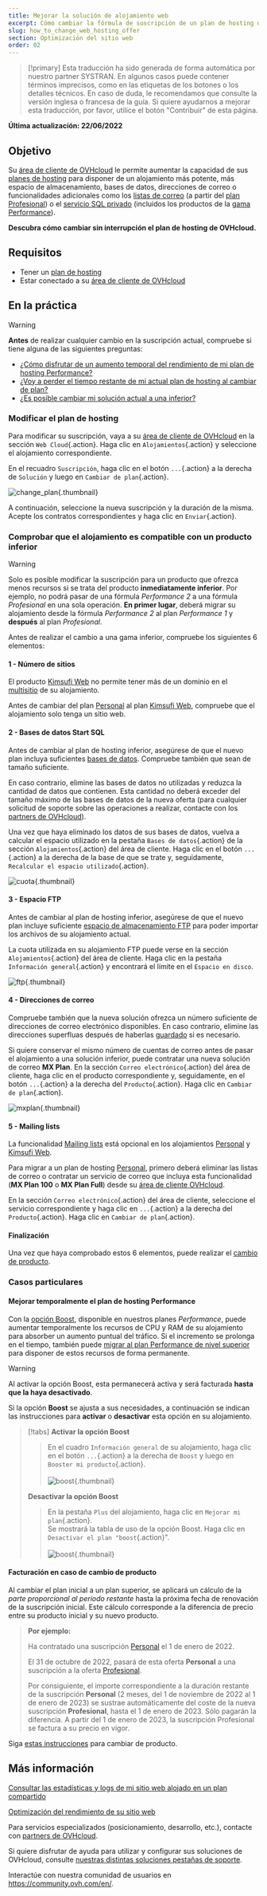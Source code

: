 ```yaml
---
title: Mejorar la solución de alojamiento web
excerpt: Cómo cambiar la fórmula de suscripción de un plan de hosting de OVHcloud
slug: how_to_change_web_hosting_offer
section: Optimización del sitio web
order: 02
---
```


> [!primary]
> Esta traducción ha sido generada de forma automática por nuestro partner SYSTRAN. En algunos casos puede contener términos imprecisos, como en las etiquetas de los botones o los detalles técnicos. En caso de duda, le recomendamos que consulte la versión inglesa o francesa de la guía. Si quiere ayudarnos a mejorar esta traducción, por favor, utilice el botón "Contribuir" de esta página.
>

**Última actualización: 22/06/2022**

## Objetivo

Su [área de cliente de OVHcloud](https://ca.ovh.com/auth/?action=gotomanager&from=https://www.ovh.com/world/&ovhSubsidiary=ws) le permite aumentar la capacidad de sus [planes de hosting](https://www.ovhcloud.com/es/web-hosting/) para disponer de un alojamiento más potente, más espacio de almacenamiento, bases de datos, direcciones de correo o funcionalidades adicionales como los [listas de correo](https://docs.ovh.com/us/es/emails/guia_de_utilizacion_de_listas_de_difusion/) (a partir del [plan Profesional](https://www.ovhcloud.com/es/web-hosting/professional-offer/)) o el [servicio SQL privado](https://www.ovhcloud.com/es/web-hosting/options/private-sql/) (incluidos los productos de la [gama Performance](https://www.ovhcloud.com/es/web-hosting/performance-offer/)).

**Descubra cómo cambiar sin interrupción el plan de hosting de OVHcloud.**

## Requisitos

- Tener un [plan de hosting](https://www.ovhcloud.com/es/web-hosting/)
- Estar conectado a su [área de cliente de OVHcloud](https://ca.ovh.com/auth/?action=gotomanager&from=https://www.ovh.com/world/&ovhSubsidiary=ws)

## En la práctica

> [!warning]
>
> **Antes** de realizar cualquier cambio en la suscripción actual, compruebe si tiene alguna de las siguientes preguntas:
>
> - [¿Cómo disfrutar de un aumento temporal del rendimiento de mi plan de hosting Performance?](#boost)
> - [¿Voy a perder el tiempo restante de mi actual plan de hosting al cambiar de plan?](#billing)
> - [¿Es posible cambiar mi solución actual a una inferior?](#checks)
>

### Modificar el plan de hosting <a name="modify"></a>

Para modificar su suscripción, vaya a su [área de cliente de OVHcloud](https://ca.ovh.com/auth/?action=gotomanager&from=https://www.ovh.com/world/&ovhSubsidiary=ws) en la sección `Web Cloud`{.action}. Haga clic en `Alojamientos`{.action} y seleccione el alojamiento correspondiente.

En el recuadro `Suscripción`, haga clic en el botón `...`{.action} a la derecha de `Solución` y luego en `Cambiar de plan`{.action}.

![change_plan](images/change_plan.png){.thumbnail}

A continuación, seleccione la nueva suscripción y la duración de la misma. Acepte los contratos correspondientes y haga clic en `Enviar`{.action}.

### Comprobar que el alojamiento es compatible con un producto inferior <a name="checks"></a>

> [!warning]
>
> Solo es posible modificar la suscripción para un producto que ofrezca menos recursos si se trata del producto **inmediatamente inferior**. 
> Por ejemplo, no podrá pasar de una fórmula *Performance 2* a una fórmula *Profesional* en una sola operación.
> **En primer lugar**, deberá migrar su alojamiento desde la fórmula *Performance 2* al plan *Performance 1* y **después** al plan *Profesional*.
>

Antes de realizar el cambio a una gama inferior, compruebe los siguientes 6 elementos:

#### 1 - Número de sitios

El producto [Kimsufi Web](https://www.ovhcloud.com/es/web-hosting/old-web-hosting-offers/) no permite tener más de un dominio en el [multisitio](https://docs.ovh.com/us/es/hosting/configurar-un-multisitio-en-un-alojamiento-web/) de su alojamiento.

Antes de cambiar del plan [Personal](https://www.ovhcloud.com/es/web-hosting/personal-offer/) al plan [Kimsufi Web](https://www.ovhcloud.com/es/web-hosting/old-web-hosting-offers/), compruebe que el alojamiento solo tenga un sitio web.

#### 2 - Bases de datos Start SQL

Antes de cambiar al plan de hosting inferior, asegúrese de que el nuevo plan incluya suficientes [bases de datos](https://www.ovhcloud.com/es/web-hosting/options/start-sql/). Compruebe también que sean de tamaño suficiente.

En caso contrario, elimine las bases de datos no utilizadas y reduzca la cantidad de datos que contienen. Esta cantidad no deberá exceder del tamaño máximo de las bases de datos de la nueva oferta (para cualquier solicitud de soporte sobre las operaciones a realizar, contacte con los [partners de OVHcloud](https://partner.ovhcloud.com/es/)).

Una vez que haya eliminado los datos de sus bases de datos, vuelva a calcular el espacio utilizado en la pestaña `Bases de datos`{.action} de la sección `Alojamientos`{.action} del área de cliente. Haga clic en el botón `...`{.action} a la derecha de la base de que se trate y, seguidamente, `Recalcular el espacio utilizado`{.action}.

![cuota](images/quota.png){.thumbnail}

#### 3 - Espacio FTP

Antes de cambiar al plan de hosting inferior, asegúrese de que el nuevo plan incluye suficiente [espacio de almacenamiento FTP](https://docs.ovh.com/us/es/hosting/conexion-espacio-almacenamiento-ftp-alojamiento-web/) para poder importar los archivos de su alojamiento actual.

La cuota utilizada en su alojamiento FTP puede verse en la sección `Alojamientos`{.action} del área de cliente. Haga clic en la pestaña `Información general`{.action} y encontrará el límite en el `Espacio en disco`.

![ftp](images/ftp.png){.thumbnail}

#### 4 - Direcciones de correo

Compruebe también que la nueva solución ofrezca un número suficiente de direcciones de correo electrónico disponibles. En caso contrario, elimine las direcciones superfluas después de haberlas [guardado](https://docs.ovh.com/us/es/emails/migrar-sus-direcciones-de-correo-manualmente/) si es necesario.

Si quiere conservar el mismo número de cuentas de correo antes de pasar el alojamiento a una solución inferior, puede contratar una nueva solución de correo **MX Plan**. En la sección `Correo electrónico`{.action} del área de cliente, haga clic en el producto correspondiente y, seguidamente, en el botón `...`{.action} a la derecha del `Producto`{.action}. Haga clic en `Cambiar de plan`{.action}.

![mxplan](images/mxplan.png){.thumbnail}

#### 5 - Mailing lists

La funcionalidad [Mailing lists](https://docs.ovh.com/us/es/emails/guia_de_utilizacion_de_listas_de_difusion/) está opcional en los alojamientos [Personal](https://www.ovhcloud.com/es/web-hosting/personal-offer/) y [Kimsufi Web](https://www.ovhcloud.com/es/web-hosting/old-web-hosting-offers/).

Para migrar a un plan de hosting [Personal](https://www.ovhcloud.com/es/web-hosting/personal-offer/), primero deberá eliminar las listas de correo o contratar un servicio de correo que incluya esta funcionalidad (**MX Plan 100** o **MX Plan Full**) desde su [área de cliente OVHcloud](https://ca.ovh.com/auth/?action=gotomanager&from=https://www.ovh.com/world/&ovhSubsidiary=ws).

En la sección `Correo electrónico`{.action} del área de cliente, seleccione el servicio correspondiente y haga clic en `...`{.action} a la derecha del `Producto`{.action}. Haga clic en `Cambiar de plan`{.action}.

#### Finalización

Una vez que haya comprobado estos 6 elementos, puede realizar el [cambio de producto](#modify).

### Casos particulares

#### Mejorar temporalmente el plan de hosting Performance <a name="boost"></a>

Con la [opción Boost](https://www.ovhcloud.com/es/web-hosting/options/boost/), disponible en nuestros planes *Performance*, puede aumentar temporalmente los recursos de CPU y RAM de su alojamiento para absorber un aumento puntual del tráfico. Si el incremento se prolonga en el tiempo, también puede [migrar al plan Performance de nivel superior](#modify) para disponer de estos recursos de forma permanente.

> [!warning]
>
> Al activar la opción Boost, esta permanecerá activa y será facturada **hasta que la haya desactivado**.

Si la opción **Boost** se ajusta a sus necesidades, a continuación se indican las instrucciones para **activar** o **desactivar** esta opción en su alojamiento.

> [!tabs]
> **Activar la opción Boost**
>>
>> En el cuadro `Información general` de su alojamiento, haga clic en el botón `...`{.action} a la derecha de `Boost` y luego en `Booster mi producto`{.action}.<br><br>
>> ![boost](images/enable_boost.png){.thumbnail}<br>
>>
> **Desactivar la opción Boost**
>>
>> En la pestaña `Plus` del alojamiento, haga clic en `Mejorar mi plan`{.action}.<br>
>> Se mostrará la tabla de uso de la opción Boost. Haga clic en `Desactivar el plan "boost`{.action}".<br><br>
>> ![boost](images/disable_boost.png){.thumbnail}<br>

#### Facturación en caso de cambio de producto <a name="billing"></a>

Al cambiar el plan inicial a un plan superior, se aplicará un cálculo de la *parte proporcional al período restante* hasta la próxima fecha de renovación de la suscripción inicial.
Este cálculo corresponde a la diferencia de precio entre su producto inicial y su nuevo producto.

> **Por ejemplo:**<br>
>
> Ha contratado una suscripción [Personal](https://www.ovhcloud.com/es/web-hosting/personal-offer/) el 1 de enero de 2022.
>
> El 31 de octubre de 2022, pasará de esta oferta **Personal** a una suscripción a la oferta [Profesional](https://www.ovhcloud.com/es/web-hosting/professional-offer/).<br>
>
> Por consiguiente, el importe correspondiente a la duración restante de la suscripción **Personal** (2 meses, del 1 de noviembre de 2022 al 1 de enero de 2023) se sustrae automáticamente del coste de la nueva suscripción **Profesional**, hasta el 1 de enero de 2023. Sólo pagarán la diferencia.
> A partir del 1 de enero de 2023, la suscripción Profesional se factura a su precio en vigor.

Siga [estas instrucciones](#modify) para cambiar de producto.

## Más información <a name="gofurther"></a>

[Consultar las estadísticas y logs de mi sitio web alojado en un plan compartido](https://docs.ovh.com/us/es/hosting/web_hosting_consultar_las_estadisticas_y_logs_de_un_sitio_web/)

[Optimización del rendimiento de su sitio web](https://docs.ovh.com/us/es/hosting/web_hosting_guia_de_optimizacion_del_rendimiento_de_un_sitio_web/)

Para servicios especializados (posicionamiento, desarrollo, etc.), contacte con [partners de OVHcloud](https://partner.ovhcloud.com/es/).

Si quiere disfrutar de ayuda para utilizar y configurar sus soluciones de OVHcloud, consulte [nuestras distintas soluciones pestañas de soporte](https://www.ovhcloud.com/es/support-levels/).

Interactúe con nuestra comunidad de usuarios en <https://community.ovh.com/en/>.